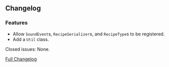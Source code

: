 ## Changelog

### Features

- Allow `SoundEvent`s, `RecipeSerializer`s, and `RecipeType`s to be registered.
- Add a `Util` class.

Closed issues: None.

[Full Changelog](https://github.com/JamCoreModding/JamLib/compare/0.4.3...0.4.4)
